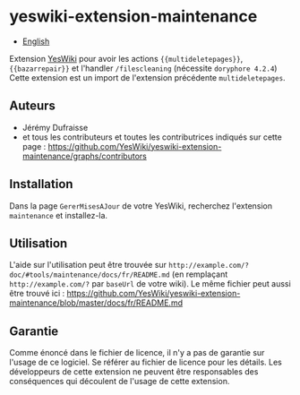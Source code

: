 # yeswiki-extension-maintenance

 - [English](README.md)

Extension [YesWiki](https://yeswiki.net/) pour avoir les actions `{{multideletepages}}`, `{{bazarrepair}}` et l'handler `/filescleaning` (nécessite `doryphore 4.2.4`)
Cette extension est un import de l'extension précédente `multideletepages`.

## Auteurs

 - Jérémy Dufraisse
 - et tous les contributeurs et toutes les contributrices indiqués sur cette page : <https://github.com/YesWiki/yeswiki-extension-maintenance/graphs/contributors>

## Installation

Dans la page `GererMisesAJour` de votre YesWiki, recherchez l'extension `maintenance` et installez-la.

## Utilisation

L'aide sur l'utilisation peut être trouvée sur `http://example.com/?doc/#tools/maintenance/docs/fr/README.md` (en remplaçant `http://example.com/?` par `baseUrl` de votre wiki). Le même fichier peut aussi être trouvé ici : https://github.com/YesWiki/yeswiki-extension-maintenance/blob/master/docs/fr/README.md

## Garantie

Comme énoncé dans le fichier de licence, il n'y a pas de garantie sur l'usage de ce logiciel. Se référer au fichier de licence pour les détails.
Les développeurs de cette extension ne peuvent être responsables des conséquences qui découlent de l'usage de cette extension.